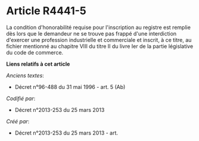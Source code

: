 # Article R4441-5

La condition d'honorabilité requise pour l'inscription au registre est remplie dès lors que le demandeur ne se trouve pas
frappé d'une interdiction d'exercer une profession industrielle et commerciale et inscrit, à ce titre, au fichier mentionné
au chapitre VIII du titre II du livre Ier de la partie législative du code de commerce.

**Liens relatifs à cet article**

_Anciens textes_:

  - Décret n°96-488 du 31 mai 1996 - art. 5 (Ab)

_Codifié par_:

  - Décret n°2013-253 du 25 mars 2013

_Créé par_:

  - Décret n°2013-253 du 25 mars 2013 - art.
